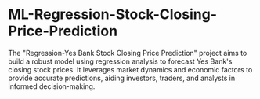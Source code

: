 # ML-Regression-Stock-Closing-Price-Prediction
The "Regression-Yes Bank Stock Closing Price Prediction" project aims to build a robust model using regression analysis to forecast Yes Bank's closing stock prices. It leverages market dynamics and economic factors to provide accurate predictions, aiding investors, traders, and analysts in informed decision-making.
